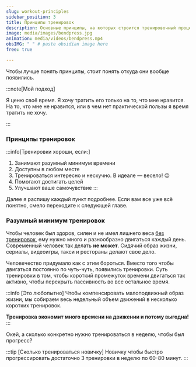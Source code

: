 ```yaml
---
slug: workout-principles
sidebar_position: 3
title: Принципы тренировок
description: Основные принципы, на которых строится тренировочный процесс
image: media/images/bendpress.jpg
animation: media/videos/bendpress.mp4
obsIMG: " " # paste obsidian image here
free: true

---
```


Чтобы лучше понять принципы, стоит понять откуда они вообще появились. 

:::note[Мой подход]

Я ценю своё время. Я хочу тратить его только на то, что мне нравится. На то, что мне не нравится, или в чем нет практической пользы я время тратить не хочу. 

:::

### Принципы тренировок
:::info[Тренировки хороши, если:]
1. Занимают разумный минимум времени
2. Доступны в любом месте
3. Тренироваться интересно и нескучно. В идеале — весело! 😉
4. Помогают достигать целей
5. Улучшают ваше самочувствие
:::


Далее я распишу каждый пункт подробнее. Если вам все уже всё понятно, смело переходите к следующей главе.

### Разумный минимум тренировок
Чтобы человек был здоров, силен и не имел лишнего веса <u>без тренировок</u>, ему нужно много и разнообразно двигаться каждый день. Современный человек так делать **не может**. Сидячий образ жизни, сериалы, видеоигры, такси и рестораны делают свое дело.

Человечество придумало как с этим бороться. Вместо того чтобы двигаться постоянно по чуть-чуть, появились тренировки. Суть тренировки в том, чтобы короткий промежуток времени двигаться так активно, чтобы перекрыть пассивность во все остальное время.

:::info [Это любопытно]
Чтобы компенсировать малоподвижный образ жизни, мы собираем весь недельный объем движений в несколько коротких тренировок.

**Тренировка экономит много времени на движении и потому выгодна!**
:::

Окей, а сколько конкретно нужно тренироваться в неделю, чтобы был прогресс?

:::tip [Сколько тренироваться новичку]
Новичку чтобы быстро прогрессировать достаточно 3 тренировки в неделю по 60-80 минут. 
:::

